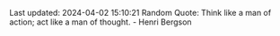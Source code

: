 Last updated: 2024-04-02 15:10:21
Random Quote: Think like a man of action; act like a man of thought. - Henri Bergson